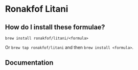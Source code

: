 # Ronakfof Litani

## How do I install these formulae?

`brew install ronakfof/litani/<formula>`

Or `brew tap ronakfof/litani` and then `brew install <formula>`.

## Documentation
